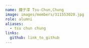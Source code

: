 ```yaml
---
name: 鐘子淳 Tsu-Chun,Chung 
image: images/members/311553020.jpg 
role: alumni
aliases:
  - tsu chun chung
links:
  github: link_to_github 
---
```

